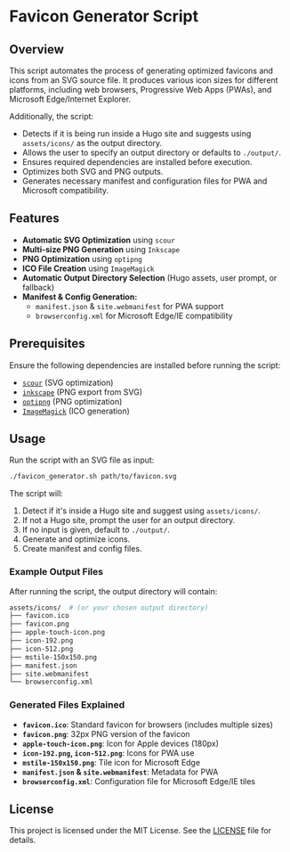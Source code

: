 # Favicon Generator Script

## Overview
This script automates the process of generating optimized favicons and icons from an SVG source file. It produces various icon sizes for different platforms, including web browsers, Progressive Web Apps (PWAs), and Microsoft Edge/Internet Explorer.

Additionally, the script:
- Detects if it is being run inside a Hugo site and suggests using `assets/icons/` as the output directory.
- Allows the user to specify an output directory or defaults to `./output/`.
- Ensures required dependencies are installed before execution.
- Optimizes both SVG and PNG outputs.
- Generates necessary manifest and configuration files for PWA and Microsoft compatibility.

## Features
- **Automatic SVG Optimization** using `scour`
- **Multi-size PNG Generation** using `Inkscape`
- **PNG Optimization** using `optipng`
- **ICO File Creation** using `ImageMagick`
- **Automatic Output Directory Selection** (Hugo assets, user prompt, or fallback)
- **Manifest & Config Generation:**
  - `manifest.json` & `site.webmanifest` for PWA support
  - `browserconfig.xml` for Microsoft Edge/IE compatibility

## Prerequisites
Ensure the following dependencies are installed before running the script:

- [`scour`](https://github.com/scour-project/scour) (SVG optimization)
- [`inkscape`](https://inkscape.org/) (PNG export from SVG)
- [`optipng`](http://optipng.sourceforge.net/) (PNG optimization)
- [`ImageMagick`](https://imagemagick.org/) (ICO generation)

## Usage

Run the script with an SVG file as input:

```bash
./favicon_generator.sh path/to/favicon.svg
```

The script will:
1. Detect if it's inside a Hugo site and suggest using `assets/icons/`.
2. If not a Hugo site, prompt the user for an output directory.
3. If no input is given, default to `./output/`.
4. Generate and optimize icons.
5. Create manifest and config files.

### Example Output Files
After running the script, the output directory will contain:

```bash
assets/icons/  # (or your chosen output directory)
├── favicon.ico
├── favicon.png
├── apple-touch-icon.png
├── icon-192.png
├── icon-512.png
├── mstile-150x150.png
├── manifest.json
├── site.webmanifest
└── browserconfig.xml
```

### Generated Files Explained
- **`favicon.ico`**: Standard favicon for browsers (includes multiple sizes)
- **`favicon.png`**: 32px PNG version of the favicon
- **`apple-touch-icon.png`**: Icon for Apple devices (180px)
- **`icon-192.png`, `icon-512.png`**: Icons for PWA use
- **`mstile-150x150.png`**: Tile icon for Microsoft Edge
- **`manifest.json` & `site.webmanifest`**: Metadata for PWA
- **`browserconfig.xml`**: Configuration file for Microsoft Edge/IE tiles

## License
This project is licensed under the MIT License. See the [LICENSE](LICENSE) file for details.


